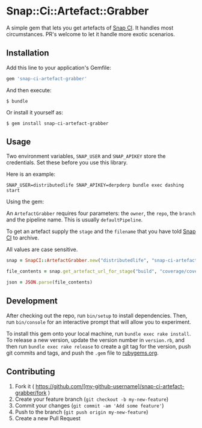 # Snap::Ci::Artefact::Grabber

A simple gem that lets you get artefacts of [Snap CI](https://snap-ci.com). It handles most circumstances. PR's welcome to let it handle more exotic scenarios.

## Installation

Add this line to your application's Gemfile:

```ruby
gem 'snap-ci-artefact-grabber'
```

And then execute:

    $ bundle

Or install it yourself as:

    $ gem install snap-ci-artefact-grabber

## Usage

Two environment variables, `SNAP_USER` and `SNAP_APIKEY` store the credentials. Set these before you use this library.

Here is an example:

```shell
SNAP_USER=distributedlife SNAP_APIKEY=derpderp bundle exec dashing start
```

Using the gem:

An `ArtefactGrabber` requires four parameters: the `owner`, the `repo`, the `branch` and the pipeline name. This is usually `defaultPipeline`.

To get an artefact supply the `stage` and the `filename` that you have  told [Snap CI](https://snap-ci.com) to archive.

All values are case sensitive.

```ruby
snap = SnapCI::ArtefactGrabber.new("distributedlife", "snap-ci-artefact-grabber", "master",  "defaultPipeline")

file_contents = snap.get_artefact_url_for_stage("build", "coverage/coverage-summary.json")

json = JSON.parse(file_contents)
```

## Development

After checking out the repo, run `bin/setup` to install dependencies. Then, run `bin/console` for an interactive prompt that will allow you to experiment.

To install this gem onto your local machine, run `bundle exec rake install`. To release a new version, update the version number in `version.rb`, and then run `bundle exec rake release` to create a git tag for the version, push git commits and tags, and push the `.gem` file to [rubygems.org](https://rubygems.org).

## Contributing

1. Fork it ( https://github.com/[my-github-username]/snap-ci-artefact-grabber/fork )
2. Create your feature branch (`git checkout -b my-new-feature`)
3. Commit your changes (`git commit -am 'Add some feature'`)
4. Push to the branch (`git push origin my-new-feature`)
5. Create a new Pull Request
